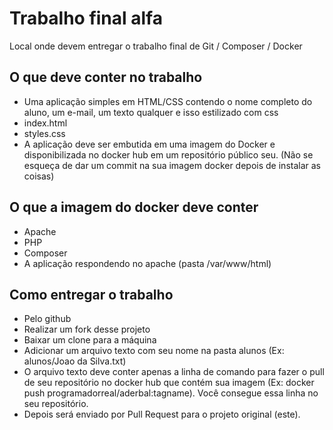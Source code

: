 # Trabalho final alfa
Local onde devem entregar o trabalho final de Git / Composer / Docker

## O que deve conter no trabalho
- Uma aplicação simples em HTML/CSS contendo o nome completo do aluno, um e-mail, um texto qualquer e isso estilizado com css
 - index.html
 - styles.css
- A aplicação deve ser embutida em uma imagem do Docker e disponibilizada no docker hub em um repositório público seu.
(Não se esqueça de dar um commit na sua imagem docker depois de instalar as coisas)

## O que a imagem do docker deve conter
- Apache
- PHP
- Composer
- A aplicação respondendo no apache (pasta /var/www/html)

## Como entregar o trabalho
- Pelo github
- Realizar um fork desse projeto
- Baixar um clone para a máquina
- Adicionar um arquivo texto com seu nome na pasta alunos (Ex: alunos/Joao da Silva.txt)
- O arquivo texto deve conter apenas a linha de comando para fazer o pull de seu repositório no docker hub que contém sua imagem (Ex: docker push programadorreal/aderbal:tagname). Você consegue essa linha no seu repositório.
- Depois será enviado por Pull Request para o projeto original (este).
